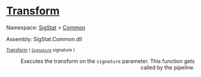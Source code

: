 # [Transform](./ITransformation-100663461.md)

Namespace: [SigStat]() > [Common](./../README.md)

Assembly: SigStat.Common.dll

<sub>[Transform](./ITransformation-100663461.md) ( [`Signature`](./../Signature.md) signature )         <div style = "text-align: right" >Executes the transform on the `signature` parameter.  This function gets called by the pipeline.</div></sub>
